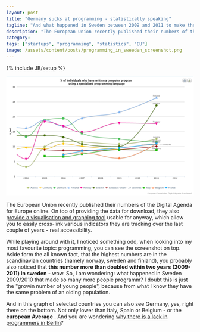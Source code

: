 ```yaml
---
layout: post
title: "Germany sucks at programming - statistically speaking"
tagline: "And what happened in Sweden between 2009 and 2011 to make their relative number double?"
description: "The European Union recently published their numbers of the Digital Agenda for Europe online. On top of providing the data for download, they also [provide a visualisation and graphing tool](https://ec.europa.eu/digital-agenda/en/graphs) usable for anyway, which allow you to easily cross-link various indicators they are tracking over the last couple of years - real accessibility."
category: 
tags: ["startups", "programming", "statistics", "EU"]
image: /assets/content/posts/programming_in_sweeden_screenshot.png
---
```

{% include JB/setup %}

![Programming in Sweden](/assets/content/posts/programming_in_sweeden_screenshot.png)

The European Union recently published their numbers of the Digital Agenda for Europe online. On top of providing the data for download, they also [provide a visualisation and graphing tool](https://ec.europa.eu/digital-agenda/en/graphs) usable for anyway, which allow you to easily cross-link various indicators they are tracking over the last couple of years - real accessibility.

While playing around with it, I noticed something odd, when looking into my most favourite topic: programming, you can see the screenshot on top. Aside form the all known fact, that the highest numbers are in the scandinavian countries (namely norway, sweden and finland), you probably also noticed that **this number more than doubled within two years (2009-2011) in sweden** - wow. So, I am wondering: what happened in Sweden 2009/2010 that made so many more people programm? I doubt this is just the "growin number of young people", because from what I know they have the same problem of an olding population.

And in this graph of selected countries you can also see Germany, yes, right there on the bottom. Not only lower than Italy, Spain or Belgium - or the **european Average** . And you are wondering [why there is a lack in programmers in Berlin](/2012/02/03/two-things-about-the-german-tech-startup-job-market)?
